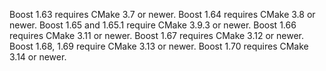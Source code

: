 Boost 1.63 requires CMake 3.7 or newer.
Boost 1.64 requires CMake 3.8 or newer.
Boost 1.65 and 1.65.1 require CMake 3.9.3 or newer.
Boost 1.66 requires CMake 3.11 or newer.
Boost 1.67 requires CMake 3.12 or newer.
Boost 1.68, 1.69 require CMake 3.13 or newer.
Boost 1.70 requires CMake 3.14 or newer.
